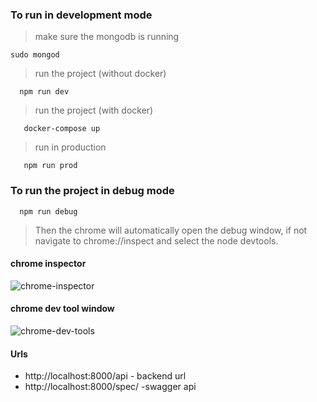 ### To run in development mode
 
>  make sure the mongodb is running
 ```
 sudo mongod  
 
 ```
> run the project (without docker)
```	
  npm run dev 

```		
> run the project (with docker)
```
   docker-compose up 

 ```

> run in production 
```
   npm run prod

 ```

 ### To run the project in debug mode
 ```
   npm run debug
```
> Then the chrome will automatically open the debug window, if not navigate to chrome://inspect and select the node devtools.
#### chrome inspector 

![chrome-inspector](https://github.com/Pkandel/note-taking-apps/blob/component/backend/backend/public/img/chrome-inspector.png)

#### chrome dev tool window
![chrome-dev-tools](https://github.com/Pkandel/note-taking-apps/blob/component/backend/backend/public/img/dev-window.png)

#### Urls
 * http://localhost:8000/api - backend url 
 * http://localhost:8000/spec/ -swagger api
